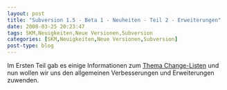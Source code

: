 ```yaml
---
layout: post
title: "Subversion 1.5 - Beta 1 - Neuheiten - Teil 2 - Erweiterungen"
date: 2008-03-25 20:23:47
tags: SKM,Neuigkeiten,Neue Versionen,Subversion
categories: [SKM,Neuigkeiten,Neue Versionen,Subversion]
post-type: blog
---
```

Im Ersten Teil gab es einige Informationen zum <a href="http://blog.soebes.de/index.php?/archives/126-Subversion-1.5-Beta-1-Neuheiten-Teil-1-ChangeListen.html"  title="Change Listen">Thema Change-Listen</a> und nun wollen wir uns den allgemeinen Verbesserungen und Erweiterungen zuwenden.
